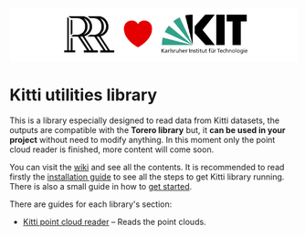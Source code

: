 
![DroidDrive loves Kitti](images/logo.png)

# Kitti utilities library

This is a library especially designed to read data from Kitti datasets, the outputs are compatible with the **Torero library** but, it **can be used in your project** without need to modify anything. In this moment only the point cloud reader is finished, more content will come soon.

You can visit the [wiki](https://github.com/deempalme/kitti_reader/wiki) and see all the contents. It is recommended to read firstly the [installation guide](https://github.com/deempalme/kitti_reader/wiki/installation-guide) to see all the steps to get Kitti library running. There is also a small guide in how to [get started](https://github.com/deempalme/kitti_reader/wiki/getting-started).

There are guides for each library's section:

* [Kitti point cloud reader](https://github.com/deempalme/kitti_reader/wiki/point-cloud-reader) – Reads the point clouds.

